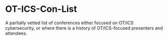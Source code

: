 # OT-ICS-Con-List
A partially vetted list of conferences either focused on OT/ICS cybersecurity, or where there is a history of OT/ICS-focused presenters and attendees. 
